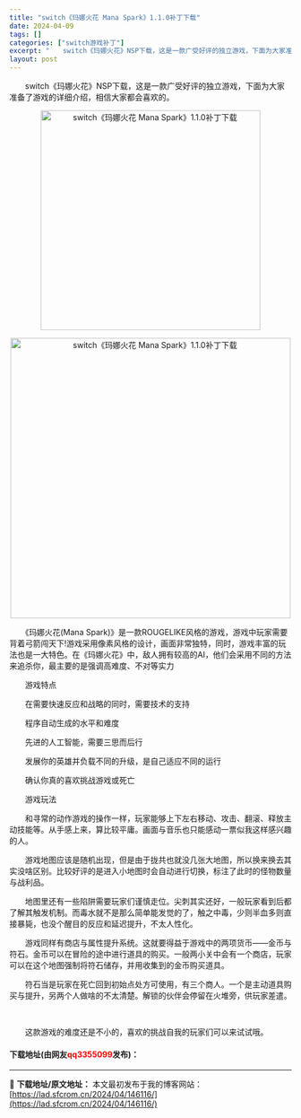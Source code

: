 ```yaml
---
title: "switch《玛娜火花 Mana Spark》1.1.0补丁下载"
date: 2024-04-09
tags: []
categories: ["switch游戏补丁"]
excerpt: "　　switch《玛娜火花》NSP下载，这是一款广受好评的独立游戏，下面为大家准备了游戏的详细介绍，相信大家都会喜欢的。 　　《玛娜火花(Mana Spark)》是一款ROUGELIKE风格的游戏，游戏中玩家需要背着弓箭闯天下!游戏采用像素风格的设计，画面非常独特，同时，游戏丰富的玩法也是一大特色。&hellip;"
layout: post
---
```


 <p>　　switch《玛娜火花》NSP下载，这是一款广受好评的独立游戏，下面为大家准备了游戏的详细介绍，相信大家都会喜欢的。</p> <p align="center"><img align="" border="0" src="https://lad.sfcrom.cn/wp-content/uploads/2024/04/20240409_66152c1575339.webp" width="392" alt="switch《玛娜火花 Mana Spark》1.1.0补丁下载" /></p> <p align="center"><img align="" border="0" src="https://lad.sfcrom.cn/wp-content/uploads/2024/04/20240409_66152c15bdc46.webp" width="500" alt="switch《玛娜火花 Mana Spark》1.1.0补丁下载" /></p> <p>　　《玛娜火花(Mana Spark)》是一款ROUGELIKE风格的游戏，游戏中玩家需要背着弓箭闯天下!游戏采用像素风格的设计，画面非常独特，同时，游戏丰富的玩法也是一大特色。在《玛娜火花》中，敌人拥有较高的AI，他们会采用不同的方法来追杀你，最主要的是强调高难度、不对等实力</p> <p>　　游戏特点</p> <p>　　在需要快速反应和战略的同时，需要技术的支持</p> <p>　　程序自动生成的水平和难度</p> <p>　　先进的人工智能，需要三思而后行</p> <p>　　发展你的英雄并负载不同的升级，是自己适应不同的运行</p> <p>　　确认你真的喜欢挑战游戏或死亡</p> <p>　　游戏玩法</p> <p>　　和寻常的动作游戏的操作一样，玩家能够上下左右移动、攻击、翻滚、释放主动技能等。从手感上来，算比较平庸。画面与音乐也只能感动一票似我这样感兴趣的人。</p> <p>　　游戏地图应该是随机出现，但是由于拢共也就没几张大地图，所以换来换去其实没啥区别。比较好评的是进入小地图时会自动进行切换，标注了此时的怪物数量与战利品。</p> <p>　　地图里还有一些陷阱需要玩家们谨慎走位。尖刺其实还好，一般玩家看到后都了解其触发机制。而毒水就不是那么简单能发觉的了，触之中毒，少则半血多则直接暴毙，也没个醒目的反应和延迟提升，不太人性化。</p> <p>　　游戏同样有商店与属性提升系统。这就要得益于游戏中的两项货币&mdash;&mdash;金币与符石。金币可以在冒险的途中进行道具的购买。一般两小关中会有一个商店，玩家可以在这个地图强制将符石储存，并用收集到的金币购买道具。</p> <p>　　符石当是玩家在死亡回到初始点处方可使用，有三个商人。一个是主动道具购买与提升，另两个人做啥的不太清楚。解锁的伙伴会停留在火堆旁，供玩家差遣。</p> <p>&nbsp;</p> <p>　　这款游戏的难度还是不小的，喜欢的挑战自我的玩家们可以来试试哦。</p> <p><h4>下载地址(由网友<font color="red">qq3355099</font>发布)：</h4></p> 

---
📖 **下载地址/原文地址：** 本文最初发布于我的博客网站：[https://lad.sfcrom.cn/2024/04/146116/](https://lad.sfcrom.cn/2024/04/146116/)
